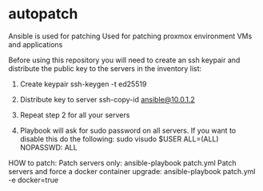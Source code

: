 # autopatch
Ansible is used for patching
Used for patching proxmox environment VMs and applications

Before using this repository you will need to create an ssh keypair and distribute the public key to the servers in the inventory list:
1. Create keypair
ssh-keygen -t ed25519

2. Distribute key to server
   ssh-copy-id ansible@10.0.1.2

3. Repeat step 2 for all your servers

4. Playbook will ask for sudo password on all servers. If you want to disable this do the following:
   sudo visudo
   $USER ALL=(ALL) NOPASSWD: ALL

HOW to patch:
Patch servers only: ansible-playbook patch.yml
Patch servers and force a docker container upgrade: ansible-playbook patch.yml -e docker=true
